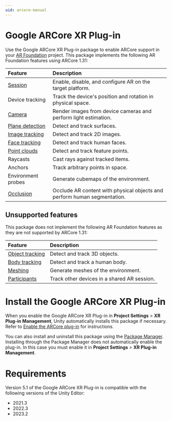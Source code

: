 ```yaml
---
uid: arcore-manual
---
```

# Google ARCore XR Plug-in

Use the Google ARCore XR Plug-in package to enable ARCore support in your [AR Foundation](https://docs.unity3d.com/Packages/com.unity.xr.arfoundation@latest) project. This package implements the following AR Foundation features using ARCore 1.31:

| Feature | Description |
| :------ | :---------- |
| [Session](xref:arcore-session) | Enable, disable, and configure AR on the target platform. |
| Device tracking | Track the device's position and rotation in physical space. |
| [Camera](xref:arcore-camera) | Render images from device cameras and perform light estimation. |
| [Plane detection](xref:arcore-plane-detection) | Detect and track surfaces. |
| [Image tracking](xref:arcore-image-tracking) | Detect and track 2D images. |
| [Face tracking](xref:arcore-face-tracking) | Detect and track human faces. |
| [Point clouds](xref:arcore-point-clouds) | Detect and track feature points. |
| Raycasts | Cast rays against tracked items. |
| Anchors | Track arbitrary points in space. |
| Environment probes | Generate cubemaps of the environment. |
| [Occlusion](xref:arcore-occlusion) | Occlude AR content with physical objects and perform human segmentation. |

## Unsupported features

This package does not implement the following AR Foundation features as they are not supported by ARCore 1.31:

| Feature | Description |
| :------ | :---------- |
| [Object tracking](xref:arfoundation-object-tracking) | Detect and track 3D objects. |
| [Body tracking](xref:arfoundation-body-tracking) | Detect and track a human body. |
| [Meshing](xref:arfoundation-meshing) | Generate meshes of the environment. |
| [Participants](xref:arfoundation-participant-tracking) | Track other devices in a shared AR session. |

# Install the Google ARCore XR Plug-in

When you enable the Google ARCore XR Plug-in in **Project Settings** > **XR Plug-in Management**, Unity automatically installs this package if necessary. Refer to [Enable the ARCore plug-in](xref:arcore-project-config#enable-arcore) for instructions.

You can also install and uninstall this package using the [Package Manager](https://learn.unity.com/tutorial/the-package-manager). Installing through the Package Manager does not automatically enable the plug-in. In this case you must enable it in **Project Settings** > **XR Plug-in Management**.

# Requirements

Version 5.1 of the Google ARCore XR Plug-in is compatible with the following versions of the Unity Editor:

* 2021.3
* 2022.3
* 2023.2
